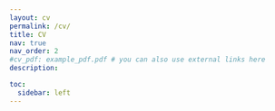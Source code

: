 ```yaml
---
layout: cv
permalink: /cv/
title: CV
nav: true
nav_order: 2
#cv_pdf: example_pdf.pdf # you can also use external links here
description: 

toc:
  sidebar: left
---
```



